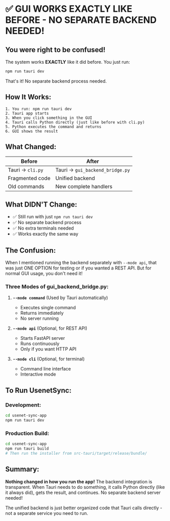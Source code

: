 # ✅ GUI WORKS EXACTLY LIKE BEFORE - NO SEPARATE BACKEND NEEDED!

## **You were right to be confused!**

The system works **EXACTLY** like it did before. You just run:

```bash
npm run tauri dev
```

That's it! No separate backend process needed.

## **How It Works:**

```
1. You run: npm run tauri dev
2. Tauri app starts
3. When you click something in the GUI
4. Tauri calls Python directly (just like before with cli.py)
5. Python executes the command and returns
6. GUI shows the result
```

## **What Changed:**

| Before | After |
|--------|-------|
| Tauri → `cli.py` | Tauri → `gui_backend_bridge.py` |
| Fragmented code | Unified backend |
| Old commands | New complete handlers |

## **What DIDN'T Change:**

- ✅ Still run with just `npm run tauri dev`
- ✅ No separate backend process
- ✅ No extra terminals needed
- ✅ Works exactly the same way

## **The Confusion:**

When I mentioned running the backend separately with `--mode api`, that was just ONE OPTION for testing or if you wanted a REST API. But for normal GUI usage, you don't need it!

### **Three Modes of gui_backend_bridge.py:**

1. **`--mode command`** (Used by Tauri automatically)
   - Executes single command
   - Returns immediately
   - No server running

2. **`--mode api`** (Optional, for REST API)
   - Starts FastAPI server
   - Runs continuously
   - Only if you want HTTP API

3. **`--mode cli`** (Optional, for terminal)
   - Command line interface
   - Interactive mode

## **To Run UsenetSync:**

### **Development:**
```bash
cd usenet-sync-app
npm run tauri dev
```

### **Production Build:**
```bash
cd usenet-sync-app
npm run tauri build
# Then run the installer from src-tauri/target/release/bundle/
```

## **Summary:**

**Nothing changed in how you run the app!** The backend integration is transparent. When Tauri needs to do something, it calls Python directly (like it always did), gets the result, and continues. No separate backend server needed!

The unified backend is just better organized code that Tauri calls directly - not a separate service you need to run.